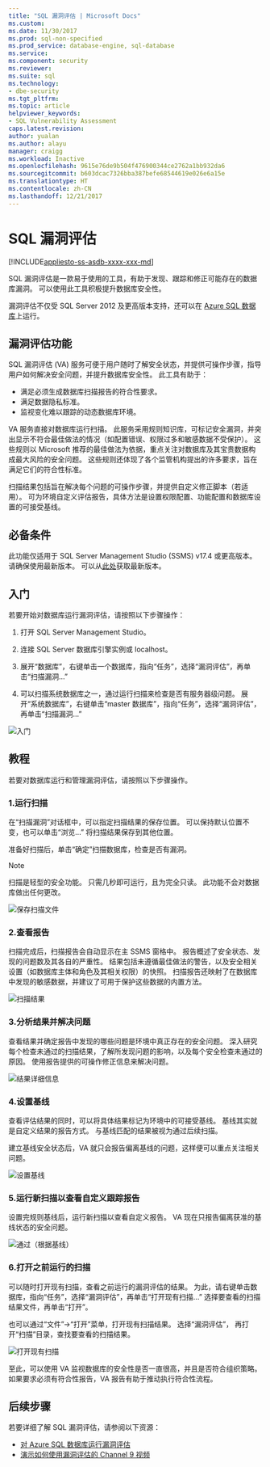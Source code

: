 ```yaml
---
title: "SQL 漏洞评估 | Microsoft Docs"
ms.custom: 
ms.date: 11/30/2017
ms.prod: sql-non-specified
ms.prod_service: database-engine, sql-database
ms.service: 
ms.component: security
ms.reviewer: 
ms.suite: sql
ms.technology:
- dbe-security
ms.tgt_pltfrm: 
ms.topic: article
helpviewer_keywords:
- SQL Vulnerability Assessment
caps.latest.revision: 
author: yualan
ms.author: alayu
manager: craigg
ms.workload: Inactive
ms.openlocfilehash: 9615e76de9b504f476900344ce2762a1bb932da6
ms.sourcegitcommit: b603dcac7326bba387befe68544619e026e6a15e
ms.translationtype: HT
ms.contentlocale: zh-CN
ms.lasthandoff: 12/21/2017
---
```

# <a name="sql-vulnerability-assessment"></a>SQL 漏洞评估

[!INCLUDE[appliesto-ss-asdb-xxxx-xxx-md](../../includes/appliesto-ss-asdb-xxxx-xxx-md.md)]

SQL 漏洞评估是一款易于使用的工具，有助于发现、跟踪和修正可能存在的数据库漏洞。 可以使用此工具积极提升数据库安全性。

漏洞评估不仅受 SQL Server 2012 及更高版本支持，还可以在 [Azure SQL 数据库](https://docs.microsoft.com/en-us/azure/sql-database/sql-vulnerability-assessment)上运行。

## <a name="vulnerability-assessment-features"></a>漏洞评估功能
SQL 漏洞评估 (VA) 服务可便于用户随时了解安全状态，并提供可操作步骤，指导用户如何解决安全问题，并提升数据库安全性。 此工具有助于：
- 满足必须生成数据库扫描报告的符合性要求。 
- 满足数据隐私标准。
- 监视变化难以跟踪的动态数据库环境。

VA 服务直接对数据库运行扫描。 此服务采用规则知识库，可标记安全漏洞，并突出显示不符合最佳做法的情况（如配置错误、权限过多和敏感数据不受保护）。 这些规则以 Microsoft 推荐的最佳做法为依据，重点关注对数据库及其宝贵数据构成最大风险的安全问题。 这些规则还体现了各个监管机构提出的许多要求，旨在满足它们的符合性标准。

扫描结果包括旨在解决每个问题的可操作步骤，并提供自定义修正脚本（若适用）。 可为环境自定义评估报告，具体方法是设置权限配置、功能配置和数据库设置的可接受基线。 

## <a name="prerequisites"></a>必备条件
此功能仅适用于 SQL Server Management Studio (SSMS) v17.4 或更高版本。 请确保使用最新版本。 可以从[此处](https://docs.microsoft.com/en-us/sql/ssms/download-sql-server-management-studio-ssms)获取最新版本。

## <a name="getting-started"></a>入门
若要开始对数据库运行漏洞评估，请按照以下步骤操作：
   1.   打开 SQL Server Management Studio。

   2.   连接 SQL Server 数据库引擎实例或 localhost。

   3.   展开“数据库”，右键单击一个数据库，指向“任务”，选择“漏洞评估”，再单击“扫描漏洞...”

   4.   可以扫描系统数据库之一，通过运行扫描来检查是否有服务器级问题。 展开“系统数据库”，右键单击“master 数据库”，指向“任务”，选择“漏洞评估”，再单击“扫描漏洞...”

   ![入门](media/sql-vulnerability-assessment/1-SSMSGetStarted.png)

## <a name="tutorial"></a>教程
若要对数据库运行和管理漏洞评估，请按照以下步骤操作。

### <a name="1-run-a-scan"></a>1.运行扫描

在“扫描漏洞”对话框中，可以指定扫描结果的保存位置。 可以保持默认位置不变，也可以单击“浏览...” 将扫描结果保存到其他位置。

准备好扫描后，单击“确定”扫描数据库，检查是否有漏洞。

  > [!NOTE]   
  > 扫描是轻型的安全功能。 只需几秒即可运行，且为完全只读。 此功能不会对数据库做出任何更改。

![保存扫描文件](media/sql-vulnerability-assessment/2-ssmssavescanfile.png)

### <a name="2-view-the-report"></a>2.查看报告

扫描完成后，扫描报告会自动显示在主 SSMS 窗格中。 报告概述了安全状态、发现的问题数及其各自的严重性。 结果包括未遵循最佳做法的警告，以及安全相关设置（如数据库主体和角色及其相关权限）的快照。 扫描报告还映射了在数据库中发现的敏感数据，并建议了可用于保护这些数据的内置方法。

![扫描结果](media/sql-vulnerability-assessment/3-ssmsscanresults.png)

### <a name="3-analyze-the-results-and-resolve-issues"></a>3.分析结果并解决问题

查看结果并确定报告中发现的哪些问题是环境中真正存在的安全问题。 深入研究每个检查未通过的扫描结果，了解所发现问题的影响，以及每个安全检查未通过的原因。 使用报告提供的可操作修正信息来解决问题。

![结果详细信息](media/sql-vulnerability-assessment/4-ssmsresultdetails.png)

### <a name="4-set-your-baseline"></a>4.设置基线

查看评估结果的同时，可以将具体结果标记为环境中的可接受基线。 基线其实就是自定义结果的报告方式。 与基线匹配的结果被视为通过后续扫描。 

建立基线安全状态后，VA 就只会报告偏离基线的问题，这样便可以重点关注相关问题。

![设置基线](media/sql-vulnerability-assessment/5-ssmssetbaseline.png)

### <a name="5-run-a-new-scan-to-see-your-customized-tracking-report"></a>5.运行新扫描以查看自定义跟踪报告

设置完规则基线后，运行新扫描以查看自定义报告。 VA 现在只报告偏离获准的基线状态的安全问题。

![通过（根据基线）](media/sql-vulnerability-assessment/6-ssmspassperbaseline.png)

### <a name="6-open-a-previously-run-scan"></a>6.打开之前运行的扫描

可以随时打开现有扫描，查看之前运行的漏洞评估的结果。 为此，请右键单击数据库，指向“任务”，选择“漏洞评估”，再单击“打开现有扫描...”  选择要查看的扫描结果文件，再单击“打开”。 

也可以通过“文件”->“打开”菜单，打开现有扫描结果。 选择“漏洞评估”， 再打开“扫描”目录，查找要查看的扫描结果。

![打开现有扫描](media/sql-vulnerability-assessment/7-ssmsopenexistingscan.png)

至此，可以使用 VA 监视数据库的安全性是否一直很高，并且是否符合组织策略。 如果要求必须有符合性报告，VA 报告有助于推动执行符合性流程。
  
## <a name="next-steps"></a>后续步骤
若要详细了解 SQL 漏洞评估，请参阅以下资源：
- [对 Azure SQL 数据库运行漏洞评估](https://docs.microsoft.com/en-us/azure/sql-database/sql-vulnerability-assessment) 
- [演示如何使用漏洞评估的 Channel 9 视频](https://channel9.msdn.com/Shows/Data-Exposed/Track-and-remediate-potential-database-vulnerabilities-with-SQL-Vulnerability-Assessment)
  
